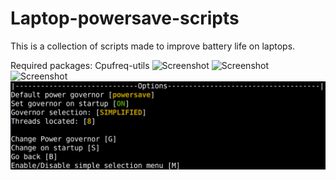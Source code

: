 # Laptop-powersave-scripts
This is a collection of scripts made to improve battery life on laptops.

Required packages:
    Cpufreq-utils
![Screenshot](https://github.com/Hellerlight/Laptop-powersave-scripts/head/scr1.png)
![Screenshot](https://github.com/Hellerlight/Laptop-powersave-scripts/head/scr2.png)
![Screenshot](https://github.com/Hellerlight/Laptop-powersave-scripts/head/scr3.png)
![Screenshot](head/scr3.png)
